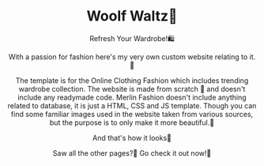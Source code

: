 <h1 align = "center">Woolf Waltz🛒</h1>


<p align="center">Refresh Your Wardrobe!🛍️ 
 <p align="center">
With a passion for fashion here's my very own custom website relating to it.💃
 </p>
 
 
 <p align="center">
 The template is for the Online Clothing Fashion which includes trending wardrobe collection. The website is made from scratch 🥳 and doesn't include any readymade code.
Merlin Fashion doesn't include anything related to database, it is just a HTML, CSS and JS template. Though you can find some familiar images used in the website taken from various sources, but the purpose is to only make it more beautiful.🖤

 </p>
 <p align="center">
    And that's how it looks🤩
 </p>
 <p align="center">
 <link= https://woolf-waltz.vercel.app/>
  </p>

 <p align="center">
 Saw all the other pages?🧐 Go check it out now!🥳 
   
</p>
